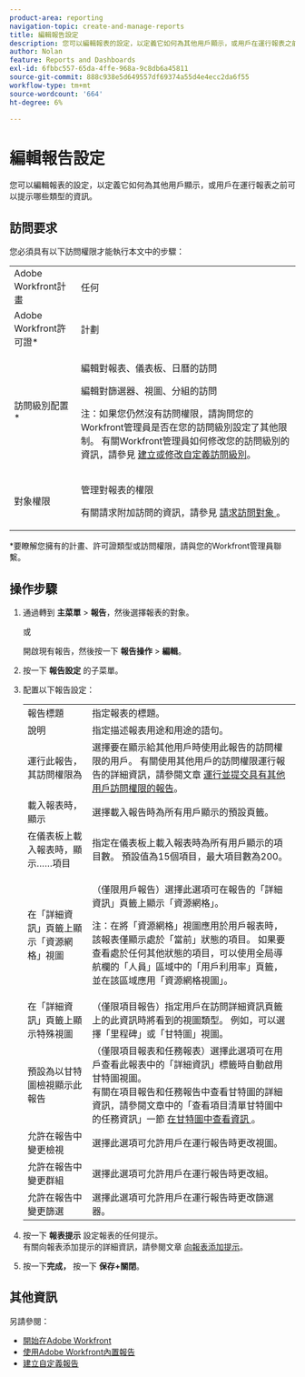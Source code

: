 ```yaml
---
product-area: reporting
navigation-topic: create-and-manage-reports
title: 編輯報告設定
description: 您可以編輯報表的設定，以定義它如何為其他用戶顯示，或用戶在運行報表之前可以提示哪些類型的資訊。
author: Nolan
feature: Reports and Dashboards
exl-id: 6fbbc557-65da-4ffe-968a-9c8db6a45811
source-git-commit: 888c938e5d649557df69374a55d4e4ecc2da6f55
workflow-type: tm+mt
source-wordcount: '664'
ht-degree: 6%

---
```


# 編輯報告設定

您可以編輯報表的設定，以定義它如何為其他用戶顯示，或用戶在運行報表之前可以提示哪些類型的資訊。

## 訪問要求

您必須具有以下訪問權限才能執行本文中的步驟：

<table style="table-layout:auto"> 
 <col> 
 <col> 
 <tbody> 
  <tr> 
   <td role="rowheader">Adobe Workfront計畫</td> 
   <td> <p>任何</p> </td> 
  </tr> 
  <tr> 
   <td role="rowheader">Adobe Workfront許可證*</td> 
   <td> <p>計劃 </p> </td> 
  </tr> 
  <tr> 
   <td role="rowheader">訪問級別配置*</td> 
   <td> <p>編輯對報表、儀表板、日曆的訪問</p> <p>編輯對篩選器、視圖、分組的訪問</p> <p>注：如果您仍然沒有訪問權限，請詢問您的Workfront管理員是否在您的訪問級別設定了其他限制。 有關Workfront管理員如何修改您的訪問級別的資訊，請參見 <a href="../../../administration-and-setup/add-users/configure-and-grant-access/create-modify-access-levels.md" class="MCXref xref">建立或修改自定義訪問級別</a>。</p> </td> 
  </tr> 
  <tr> 
   <td role="rowheader">對象權限</td> 
   <td> <p>管理對報表的權限</p> <p>有關請求附加訪問的資訊，請參見 <a href="../../../workfront-basics/grant-and-request-access-to-objects/request-access.md" class="MCXref xref">請求訪問對象 </a>。</p> </td> 
  </tr> 
 </tbody> 
</table>

&#42;要瞭解您擁有的計畫、許可證類型或訪問權限，請與您的Workfront管理員聯繫。

## 操作步驟

1. 通過轉到 **主菜單** > **報告**，然後選擇報表的對象。

   或

   開啟現有報告，然後按一下 **報告操作** > **編輯**。

1. 按一下 **報告設定** 的子菜單。
1. 配置以下報告設定：

   <table style="table-layout:auto"> 
    <col> 
    <col> 
    <tbody> 
     <tr> 
      <td role="rowheader">報告標題</td> 
      <td>指定報表的標題。</td> 
     </tr> 
     <tr> 
      <td role="rowheader">說明</td> 
      <td>指定描述報表用途和用途的語句。</td> 
     </tr> 
     <tr> 
      <td role="rowheader">運行此報告，其訪問權限為</td> 
      <td>選擇要在顯示給其他用戶時使用此報告的訪問權限的用戶。 有關使用其他用戶的訪問權限運行報告的詳細資訊，請參閱文章 <a href="../../../reports-and-dashboards/reports/creating-and-managing-reports/run-deliver-report-access-rights-another-user.md" class="MCXref xref">運行並提交具有其他用戶訪問權限的報告</a>。</td> 
     </tr> 
     <tr> 
      <td role="rowheader">載入報表時，顯示</td> 
      <td>選擇載入報告時為所有用戶顯示的預設頁籤。</td> 
     </tr> 
     <tr> 
      <td role="rowheader">在儀表板上載入報表時，顯示……項目</td> 
      <td>指定在儀表板上載入報表時為所有用戶顯示的項目數。 預設值為15個項目，最大項目數為200。</td> 
     </tr> 
     <tr> 
      <td role="rowheader">在「詳細資訊」頁籤上顯示「資源網格」視圖</td> 
      <td> <p>（僅限用戶報告）選擇此選項可在報告的「詳細資訊」頁籤上顯示「資源網格」。</p> <p>注：在將「資源網格」視圖應用於用戶報表時，該報表僅顯示處於「當前」狀態的項目。 如果要查看處於任何其他狀態的項目，可以使用全局導航欄的「人員」區域中的「用戶利用率」頁籤，並在該區域應用「資源網格視圖」。 <!--
         <MadCap:conditionalText data-mc-conditions="QuicksilverOrClassic.Draft mode">
          For more information about using the Resource Grid, see the article Overview of the Resource Grid . (drafted because this article is drafted also: Article is in draft Feb 1, 2021)
         </MadCap:conditionalText>
        --></p> </td> 
     </tr> 
     <tr> 
      <td role="rowheader">在「詳細資訊」頁籤上顯示特殊視圖</td> 
      <td>（僅限項目報告）指定用戶在訪問詳細資訊頁籤上的此資訊時將看到的視圖類型。 例如，可以選擇「里程碑」或「甘特圖」視圖。</td> 
     </tr> 
     <tr> 
      <td role="rowheader">預設為以甘特圖檢視顯示此報告</td> 
      <td>（僅限項目報表和任務報表）選擇此選項可在用戶查看此報表中的「詳細資訊」標籤時自動啟用甘特圖視圖。<br>有關在項目報告和任務報告中查看甘特圖的詳細資訊，請參閱文章中的「查看項目清單甘特圖中的任務資訊」一節 <a href="../../../manage-work/gantt-chart/use-the-gantt-chart/view-info-in-gantt.md" class="MCXref xref">在甘特圖中查看資訊 </a>。</td> 
     </tr> 
     <tr> 
      <td role="rowheader">允許在報告中變更檢視</td> 
      <td>選擇此選項可允許用戶在運行報告時更改視圖。</td> 
     </tr> 
     <tr> 
      <td role="rowheader">允許在報告中變更群組</td> 
      <td>選擇此選項可允許用戶在運行報告時更改組。</td> 
     </tr> 
     <tr> 
      <td role="rowheader">允許在報告中變更篩選</td> 
      <td>選擇此選項可允許用戶在運行報告時更改篩選器。</td> 
     </tr> 
    </tbody> 
   </table>

1. 按一下 **報表提示** 設定報表的任何提示。\
   有關向報表添加提示的詳細資訊，請參閱文章 [向報表添加提示](../../../reports-and-dashboards/reports/creating-and-managing-reports/add-prompt-report.md)。

1. 按一下&#x200B;**完成，** 按一下 **保存+關閉**。

## 其他資訊

另請參閱：

<!--outdated: * [Basic Report Creation Program for the new Workfront experience](https://one.workfront.com/s/basic-report-creation-program) -->
* [開始在Adobe Workfront](../../../reports-and-dashboards/reports/reporting/get-started-reports-workfront.md)
* [使用Adobe Workfront內置報告](../../../reports-and-dashboards/reports/using-built-in-reports/use-workfront-built-in-reports.md)
* [建立自定義報告](../../../reports-and-dashboards/reports/creating-and-managing-reports/create-custom-report.md)
